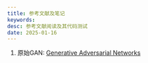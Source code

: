 ```yaml
---
title: 参考文献及笔记
keywords: 
desc: 参考文献阅读及其代码测试
date: 2025-01-16
---
```


1. 原始GAN: [Generative Adversarial Networks](https://arxiv.org/abs/1406.2661)